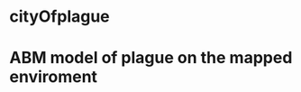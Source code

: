 # cityOfplague

ABM model of plague on the mapped enviroment
============================================
